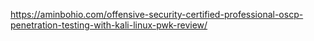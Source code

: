 https://aminbohio.com/offensive-security-certified-professional-oscp-penetration-testing-with-kali-linux-pwk-review/
